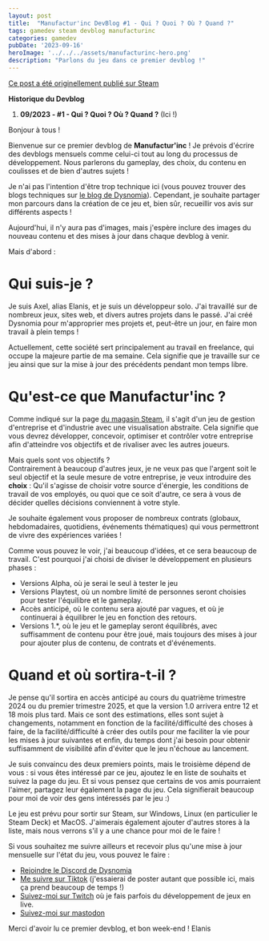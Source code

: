 ```yaml
---
layout: post
title:  "Manufactur'inc DevBlog #1 - Qui ? Quoi ? Où ? Quand ?"
tags: gamedev steam devblog manufacturinc
categories: gamedev
pubDate: '2023-09-16'
heroImage: '../../../assets/manufacturinc-hero.png'
description: "Parlons du jeu dans ce premier devblog !"
---
```


[Ce post a été originellement publié sur Steam](https://store.steampowered.com/news/app/2146380/view/7184986051960660929)

**Historique du Devblog**
1.  **09/2023 - #1 - Qui ? Quoi ? Où ? Quand ?** (Ici !)

Bonjour à tous !

Bienvenue sur ce premier devblog de **Manufactur'inc** ! Je prévois d'écrire des devblogs mensuels comme celui-ci tout au long du processus de développement. Nous parlerons du gameplay, des choix, du contenu en coulisses et de bien d'autres sujets !

Je n'ai pas l'intention d'être trop technique ici (vous pouvez trouver des blogs techniques sur [le blog de Dysnomia](https://blog.dysnomia.studio)). Cependant, je souhaite partager mon parcours dans la création de ce jeu et, bien sûr, recueillir vos avis sur différents aspects !

Aujourd'hui, il n'y aura pas d'images, mais j'espère inclure des images du nouveau contenu et des mises à jour dans chaque devblog à venir.

Mais d'abord :

# Qui suis-je ?
Je suis Axel, alias Elanis, et je suis un développeur solo. J'ai travaillé sur de nombreux jeux, sites web, et divers autres projets dans le passé. J'ai créé Dysnomia pour m'approprier mes projets et, peut-être un jour, en faire mon travail à plein temps !

Actuellement, cette société sert principalement au travail en freelance, qui occupe la majeure partie de ma semaine. Cela signifie que je travaille sur ce jeu ainsi que sur la mise à jour des précédents pendant mon temps libre.

# Qu'est-ce que Manufactur'inc ?
Comme indiqué sur la page [du magasin Steam](https://store.steampowered.com/app/2146380/Manufactur_inc/), il s'agit d'un jeu de gestion d'entreprise et d'industrie avec une visualisation abstraite. Cela signifie que vous devrez développer, concevoir, optimiser et contrôler votre entreprise afin d'atteindre vos objectifs et de rivaliser avec les autres joueurs.

Mais quels sont vos objectifs ?  
Contrairement à beaucoup d'autres jeux, je ne veux pas que l'argent soit le seul objectif et la seule mesure de votre entreprise, je veux introduire des **choix** :  Qu'il s'agisse de choisir votre source d'énergie, les conditions de travail de vos employés, ou quoi que ce soit d'autre, ce sera à vous de décider quelles décisions conviennent à votre style.

Je souhaite également vous proposer de nombreux contrats (globaux, hebdomadaires, quotidiens, événements thématiques) qui vous permettront de vivre des expériences variées !

Comme vous pouvez le voir, j'ai beaucoup d'idées, et ce sera beaucoup de travail. C'est pourquoi j'ai choisi de diviser le développement en plusieurs phases :

*  Versions Alpha, où je serai le seul à tester le jeu
*  Versions Playtest, où un nombre limité de personnes seront choisies pour tester l'équilibre et le gameplay.
*  Accès anticipé, où le contenu sera ajouté par vagues, et où je continuerai à équilibrer le jeu en fonction des retours.
*  Versions 1.\*, où le jeu et le gameplay seront équilibrés, avec suffisamment de contenu pour être joué, mais toujours des mises à jour pour ajouter plus de contenu, de contrats et d'événements.


# Quand et où sortira-t-il ?
Je pense qu'il sortira en accès anticipé au cours du quatrième trimestre 2024 ou du premier trimestre 2025, et que la version 1.0 arrivera entre 12 et 18 mois plus tard. Mais ce sont des estimations, elles sont sujet à changements, notamment en fonction de la facilité/difficulté des choses à faire, de la facilité/difficulté à créer des outils pour me faciliter la vie pour les mises à jour suivantes et enfin, du temps dont j'ai besoin pour obtenir suffisamment de visibilité afin d'éviter que le jeu n'échoue au lancement.

Je suis convaincu des deux premiers points, mais le troisième dépend de vous : si vous êtes intéressé par ce jeu, ajoutez le en liste de souhaits et suivez la page du jeu. Et si vous pensez que certains de vos amis pourraient l'aimer, partagez leur également la page du jeu. Cela signifierait beaucoup pour moi de voir des gens intéressés par le jeu :)

Le jeu est prévu pour sortir sur Steam, sur Windows, Linux (en particulier le Steam Deck) et MacOS. J'aimerais également ajouter d'autres stores à la liste, mais nous verrons s'il y a une chance pour moi de le faire !

Si vous souhaitez me suivre ailleurs et recevoir plus qu'une mise à jour mensuelle sur l'état du jeu, vous pouvez le faire :
- [Rejoindre le Discord de Dysnomia](https://discord.com/invite/c8aARey)
- [Me suivre sur Tiktok](https://www.tiktok.com/@elanis42) (j'essaierai de poster autant que possible ici, mais ça prend beaucoup de temps !)
- [Suivez-moi sur Twitch](https://www.twitch.tv/elanis42) où je fais parfois du développement de jeux en live.
- [Suivez-moi sur mastodon](https://mastodon.gamedev.place/@Elanis)

Merci d'avoir lu ce premier devblog, et bon week-end !
Elanis